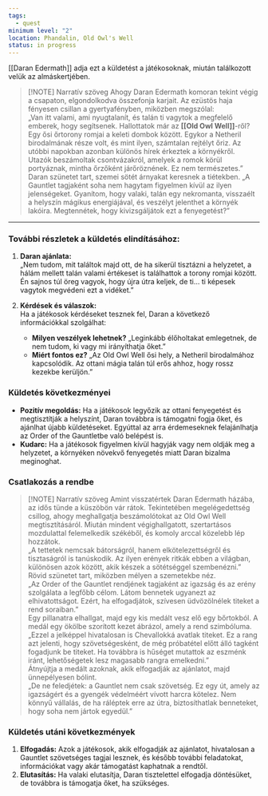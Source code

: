 ```yaml
---
tags:
  - quest
minimum level: "2"
location: Phandalin, Old Owl's Well
status: in progress
---
```

[[Daran Edermath]] adja ezt a küldetést a játékosoknak, miután találkozott velük az almáskertjében.
> [!NOTE] Narratív szöveg
> Ahogy Daran Edermath komoran tekint végig a csapaton, elgondolkodva összefonja karjait. Az ezüstös haja fényesen csillan a gyertyafényben, miközben megszólal:<br>
„Van itt valami, ami nyugtalanít, és talán ti vagytok a megfelelő emberek, hogy segítsenek. Hallottatok már az **[[Old Owl Well]]**-ről? Egy ősi őrtorony romjai a keleti dombok között. Egykor a Netheril birodalmának része volt, és mint ilyen, számtalan rejtélyt őriz. Az utóbbi napokban azonban különös hírek érkeztek a környékről. Utazók beszámoltak csontvázakról, amelyek a romok körül portyáznak, mintha őrzőként járőröznének. Ez nem természetes.”<br>
Daran szünetet tart, szemei sötét árnyakat keresnek a tiétekben. „A Gauntlet tagjaként soha nem hagytam figyelmen kívül az ilyen jelenségeket. Gyanítom, hogy valaki, talán egy nekromanta, visszaélt a helyszín mágikus energiájával, és veszélyt jelenthet a környék lakóira. Megtennétek, hogy kivizsgáljátok ezt a fenyegetést?”

---
### **További részletek a küldetés elindításához:**

1. **Daran ajánlata:**  
    „Nem tudom, mit találtok majd ott, de ha sikerül tisztázni a helyzetet, a hálám mellett talán valami értékeset is találhattok a torony romjai között. Én sajnos túl öreg vagyok, hogy újra útra keljek, de ti… ti képesek vagytok megvédeni ezt a vidéket.”
    
2. **Kérdések és válaszok:**  
    Ha a játékosok kérdéseket tesznek fel, Daran a következő információkkal szolgálhat:
    
    - **Milyen veszélyek lehetnek?** „Leginkább élőholtakat emlegetnek, de nem tudom, ki vagy mi irányíthatja őket.”
    - **Miért fontos ez?** „Az Old Owl Well ősi hely, a Netheril birodalmához kapcsolódik. Az ottani mágia talán túl erős ahhoz, hogy rossz kezekbe kerüljön.”
### **Küldetés következményei**

- **Pozitív megoldás:** Ha a játékosok legyőzik az ottani fenyegetést és megtisztítják a helyszínt, Daran továbbra is támogatni fogja őket, és ajánlhat újabb küldetéseket. Egyúttal az arra érdemeseknek felajánlhatja az Order of the Gauntletbe való belépést is.
- **Kudarc:** Ha a játékosok figyelmen kívül hagyják vagy nem oldják meg a helyzetet, a környéken növekvő fenyegetés miatt Daran bizalma meginoghat.

### **Csatlakozás a rendbe**

> [!NOTE] Narratív szöveg
> Amint visszatértek Daran Edermath házába, az idős tünde a küszöbön vár rátok. Tekintetében megelégedettség csillog, ahogy meghallgatja beszámolótokat az Old Owl Well megtisztításáról. Miután mindent végighallgatott, szertartásos mozdulattal felemelkedik székéből, és komoly arccal közelebb lép hozzátok.<br>
„A tettetek nemcsak bátorságról, hanem elkötelezettségről és tisztaságról is tanúskodik. Az ilyen erények ritkák ebben a világban, különösen azok között, akik készek a sötétséggel szembenézni.” Rövid szünetet tart, miközben mélyen a szemetekbe néz.<br>
„Az Order of the Gauntlet rendjének tagjaként az igazság és az erény szolgálata a legfőbb célom. Látom bennetek ugyanezt az elhivatottságot. Ezért, ha elfogadjátok, szívesen üdvözölnélek titeket a rend soraiban.”<br>
Egy pillanatra elhallgat, majd egy kis medált vesz elő egy bőrtokból. A medál egy ökölbe szorított kezet ábrázol, amely a rend szimbóluma.<br>
„Ezzel a jelképpel hivatalosan is Chevallokká avatlak titeket. Ez a rang azt jelenti, hogy szövetségesként, de még próbatétel előtt álló tagként fogadjunk be titeket. Ha továbbra is hűséget mutattok az eszménk iránt, lehetőségetek lesz magasabb rangra emelkedni.”<br>
Átnyújtja a medált azoknak, akik elfogadják az ajánlatot, majd ünnepélyesen bólint.<br>
„De ne feledjétek: a Gauntlet nem csak szövetség. Ez egy út, amely az igazságért és a gyengék védelméért vívott harcra kötelez. Nem könnyű vállalás, de ha ráléptek erre az útra, biztosíthatlak benneteket, hogy soha nem jártok egyedül.”
 
### **Küldetés utáni következmények**

1. **Elfogadás:** Azok a játékosok, akik elfogadják az ajánlatot, hivatalosan a Gauntlet szövetséges tagjai lesznek, és később további feladatokat, információkat vagy akár támogatást kaphatnak a rendtől.
2. **Elutasítás:** Ha valaki elutasítja, Daran tisztelettel elfogadja döntésüket, de továbbra is támogatja őket, ha szükséges.
